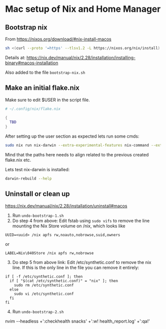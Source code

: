 # Mac setup of Nix and Home Manager

## Bootstrap nix

From https://nixos.org/download/#nix-install-macos

```bash
sh <(curl --proto '=https' --tlsv1.2 -L https://nixos.org/nix/install)
```

Details at: https://nix.dev/manual/nix/2.28/installation/installing-binary#macos-installation

Also added to the file ```bootstrap-nix.sh```

## Make an initial flake.nix

Make sure to edit $USER in the script file.

```nix
# ~/.config/nix/flake.nix

{
  TBD
}
```

After setting up the user section as expected lets run some cmds:

```bash
sudo nix run nix-darwin --extra-experimental-features nix-command --extra-experimental-features flakes -- switch --flake ~/.config/nix
```

Mind that the paths here needs to align related to the previous created flake.nix etc.

Lets test nix-darwin is installed:

```bash
darwin-rebuild --help
```

## Uninstall or clean up

https://nix.dev/manual/nix/2.28/installation/uninstall#macos

1. Run ```undo-bootstrap-1.sh```
2. Do step 4 from above:
   Edit fstab using ```sudo vifs``` to remove the line mounting the Nix Store volume on /nix, which looks like
```
UUID=<uuid> /nix apfs rw,noauto,nobrowse,suid,owners
```
or
```
LABEL=Nix\040Store /nix apfs rw,nobrowse
```
3. Do step 5 from above link:
Edit /etc/synthetic.conf to remove the nix line. If this is the only line in the file you can remove it entirely:
```
if [ -f /etc/synthetic.conf ]; then
  if [ "$(cat /etc/synthetic.conf)" = "nix" ]; then
    sudo rm /etc/synthetic.conf
  else
    sudo vi /etc/synthetic.conf
  fi
fi
```
4. Run ```undo-bootstrap-2.sh```


nvim --headless +':checkhealth snacks' +':w! health_report.log' +':qa!'
